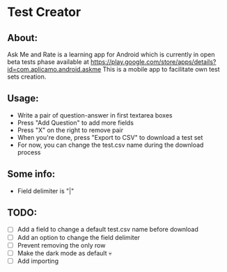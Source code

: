 # Test Creator

## About:
Ask Me and Rate is a learning app for Android which is currently in open beta tests phase available at https://play.google.com/store/apps/details?id=com.aplicamo.android.askme
This is a mobile app to facilitate own test sets creation.

## Usage:
- Write a pair of question-answer in first textarea boxes
- Press "Add Question" to add more fields
- Press "X" on the right to remove pair
- When you're done, press "Export to CSV" to download a test set
- For now, you can change the test.csv name during the download process

## Some info:
- Field delimiter is "|"

## TODO:
- [ ] Add a field to change a default test.csv name before download
- [ ] Add an option to change the field delimiter
- [ ] Prevent removing the only row
- [ ] Make the dark mode as default 💀
- [ ] Add importing

